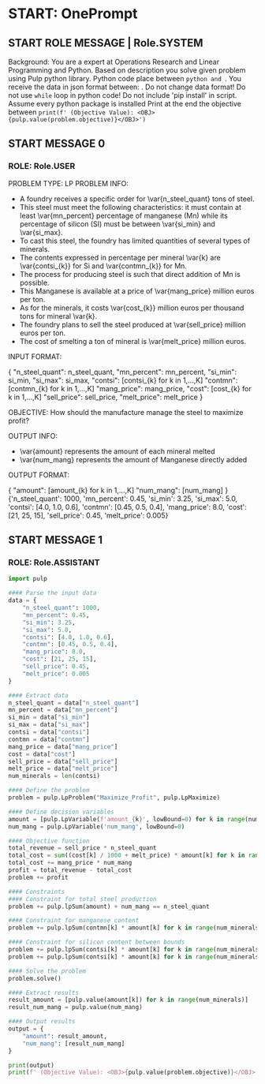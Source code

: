 # START: OnePrompt 
## START ROLE MESSAGE | Role.SYSTEM 
Background: You are a expert at Operations Research and Linear Programming and Python. Based on description you solve given problem using Pulp python library. Python code place between ```python and ```. You receive the data in json format between: <DATA></DATA>. Do not change data format! Do not use `while` loop in python code! Do not include 'pip install' in script. Assume every python package is installed Print at the end the objective between <OBJ></OBJ> `print(f' (Objective Value): <OBJ>{pulp.value(problem.objective)}</OBJ>')`  
## START MESSAGE 0 
### ROLE: Role.USER
<DESCRIPTION>
PROBLEM TYPE: LP
PROBLEM INFO:

- A foundry receives a specific order for \var{n_steel_quant} tons of steel. 
- This steel must meet the following characteristics: it must contain at least \var{mn_percent} percentage of manganese (Mn) while its percentage of silicon (SI) must be between \var{si_min} and \var{si_max}.
- To cast this steel, the foundry has limited quantities of several types of minerals.
- The contents expressed in percentage per mineral \var{k} are \var{contsi_{k}} for Si and \var{contmn_{k}} for Mn.
- The process for producing steel is such that direct addition of Mn is possible.
- This Manganese is available at a price of \var{mang_price} million euros per ton. 
- As for the minerals, it costs \var{cost_{k}} million euros per thousand tons for mineral \var{k}.
- The foundry plans to sell the steel produced at \var{sell_price} million euros per ton.
- The cost of smelting a ton of mineral is \var{melt_price} million euros.

INPUT FORMAT:

{
	"n_steel_quant": n_steel_quant,
	"mn_percent": mn_percent,
	"si_min": si_min,
	"si_max": si_max,
	"contsi": [contsi_{k} for k in 1,...,K]
	"contmn": [contmn_{k} for k in 1,...,K]
	"mang_price": mang_price,
	"cost": [cost_{k} for k in 1,...,K]
	"sell_price": sell_price,
	"melt_price": melt_price
}

OBJECTIVE: How should the manufacture manage the steel to maximize profit?

OUTPUT INFO:

- \var{amount} represents the amount of each mineral melted
- \var{num_mang} represents the amount of Manganese directly added

OUTPUT FORMAT:

{
	"amount": [amount_{k} for k in 1,...,K]
	"num_mang": [num_mang]
}
</DESCRIPTION>
<DATA>
{'n_steel_quant': 1000, 'mn_percent': 0.45, 'si_min': 3.25, 'si_max': 5.0, 'contsi': [4.0, 1.0, 0.6], 'contmn': [0.45, 0.5, 0.4], 'mang_price': 8.0, 'cost': [21, 25, 15], 'sell_price': 0.45, 'melt_price': 0.005}</DATA>


## START MESSAGE 1 
### ROLE: Role.ASSISTANT
```python
import pulp

#### Parse the input data
data = {
    "n_steel_quant": 1000,
    "mn_percent": 0.45,
    "si_min": 3.25,
    "si_max": 5.0,
    "contsi": [4.0, 1.0, 0.6],
    "contmn": [0.45, 0.5, 0.4],
    "mang_price": 8.0,
    "cost": [21, 25, 15],
    "sell_price": 0.45,
    "melt_price": 0.005
}

#### Extract data
n_steel_quant = data["n_steel_quant"]
mn_percent = data["mn_percent"]
si_min = data["si_min"]
si_max = data["si_max"]
contsi = data["contsi"]
contmn = data["contmn"]
mang_price = data["mang_price"]
cost = data["cost"]
sell_price = data["sell_price"]
melt_price = data["melt_price"]
num_minerals = len(contsi)

#### Define the problem
problem = pulp.LpProblem("Maximize_Profit", pulp.LpMaximize)

#### Define decision variables
amount = [pulp.LpVariable(f'amount_{k}', lowBound=0) for k in range(num_minerals)]
num_mang = pulp.LpVariable('num_mang', lowBound=0)

#### Objective function
total_revenue = sell_price * n_steel_quant
total_cost = sum((cost[k] / 1000 + melt_price) * amount[k] for k in range(num_minerals))
total_cost += mang_price * num_mang
profit = total_revenue - total_cost
problem += profit

#### Constraints
#### Constraint for total steel production
problem += pulp.lpSum(amount) + num_mang == n_steel_quant

#### Constraint for manganese content
problem += pulp.lpSum(contmn[k] * amount[k] for k in range(num_minerals)) + num_mang >= mn_percent * n_steel_quant

#### Constraint for silicon content between bounds
problem += pulp.lpSum(contsi[k] * amount[k] for k in range(num_minerals)) >= si_min * n_steel_quant
problem += pulp.lpSum(contsi[k] * amount[k] for k in range(num_minerals)) <= si_max * n_steel_quant

#### Solve the problem
problem.solve()

#### Extract results
result_amount = [pulp.value(amount[k]) for k in range(num_minerals)]
result_num_mang = pulp.value(num_mang)

#### Output results
output = {
    "amount": result_amount,
    "num_mang": [result_num_mang]
}

print(output)
print(f' (Objective Value): <OBJ>{pulp.value(problem.objective)}</OBJ>')
```

